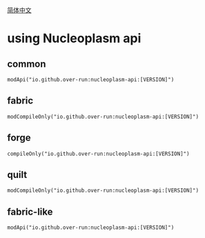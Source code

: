 [简体中文](cn/using_nucleoplasm_api.md)

# using Nucleoplasm api
## common
    modApi("io.github.over-run:nucleoplasm-api:[VERSION]")
## fabric
    modCompileOnly("io.github.over-run:nucleoplasm-api:[VERSION]")
## forge
    compileOnly("io.github.over-run:nucleoplasm-api:[VERSION]")
## quilt
    modCompileOnly("io.github.over-run:nucleoplasm-api:[VERSION]")
## fabric-like
    modApi("io.github.over-run:nucleoplasm-api:[VERSION]")
